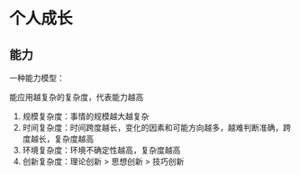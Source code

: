 # 个人成长

## 能力

一种能力模型：

能应用越复杂的复杂度，代表能力越高

1. 规模复杂度：事情的规模越大越复杂
2. 时间复杂度：时间跨度越长，变化的因素和可能方向越多，越难判断准确，跨度越长，复杂度越高
3. 环境复杂度：环境不确定性越高，复杂度越高
4. 创新复杂度：理论创新 > 思想创新 > 技巧创新

